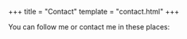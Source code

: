+++
title = "Contact"
template = "contact.html"
+++

You can follow me or contact me in these places:

